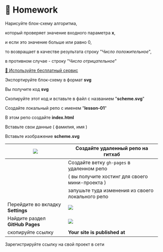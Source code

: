 # 💼 Homework

Нарисуйте блок-схему алгоритма, 

который проверяет значение входного параметра **x**, 

и если это значение больше или равно 0, 

то возвращает в качестве результата строку "*Число положительное*", 

в противном случае - строку "*Число отрицательное*"

[🔗 Используйте бесплатный сервис](https://www.draw.io/)

Экспортируйте блок-схему в формат  **svg**

Вы получите код  **svg**

Скопируйте этот код и вставьте в файл с названием "**scheme.svg**"

Создайте локальный репо с именем "**lesson-01**"

В этом репо создайте  **index.html**

Вставьте свои данные ( фамилия, имя )

Вставьте изображение **scheme.svg**

![](https://github.com/garevna/js-course/blob/master/images/github.png?raw=true) | Создайте удаленный репо на гитхаб |
|-------------|------------|
| |Создайте ветку  `gh-pages`  в удаленном репо |
| |( вы получите хостинг для своего мини-проекта )
| | запушьте туда изменения из своего локального репо |
| Перейдите во вкладку **Settings** | ![](https://github.com/garevna/js-course/blob/master/images/lessons/github-settings.png?raw=true) |
| Найдите раздел **GitHub Pages** | ![](https://github.com/garevna/js-course/blob/master/images/lessons/gh-pages.png?raw=true) |
| скопируйте ссылку | **Your site is published at**


Зарегистрируйте ссылку на свой проект в сети